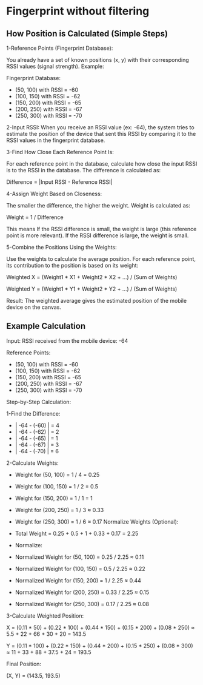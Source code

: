 # Fingerprint without filtering

## How Position is Calculated (Simple Steps)

1-Reference Points (Fingerprint Database):

You already have a set of known positions (x, y) with their corresponding RSSI values (signal strength).
Example:


Fingerprint Database:
- (50, 100) with RSSI = -60
- (100, 150) with RSSI = -62
- (150, 200) with RSSI = -65
- (200, 250) with RSSI = -67
- (250, 300) with RSSI = -70
  
2-Input RSSI:
When you receive an RSSI value (ex: -64), the system tries to estimate the position of the device that sent this RSSI by comparing it to the RSSI values in the fingerprint database.

3-Find How Close Each Reference Point Is:

For each reference point in the database, calculate how close the input RSSI is to the RSSI in the database.
The difference is calculated as:

Difference = |Input RSSI - Reference RSSI|

4-Assign Weight Based on Closeness:

The smaller the difference, the higher the weight.
Weight is calculated as:

Weight = 1 / Difference

This means
If the RSSI difference is small, the weight is large (this reference point is more relevant).
If the RSSI difference is large, the weight is small.

5-Combine the Positions Using the Weights:

Use the weights to calculate the average position.
For each reference point, its contribution to the position is based on its weight:

Weighted X = (Weight1 * X1 + Weight2 * X2 + ...) / (Sum of Weights)

Weighted Y = (Weight1 * Y1 + Weight2 * Y2 + ...) / (Sum of Weights)

Result:
The weighted average gives the estimated position of the mobile device on the canvas.

## Example Calculation
Input:
RSSI received from the mobile device: -64

Reference Points:

- (50, 100) with RSSI = -60
- (100, 150) with RSSI = -62
- (150, 200) with RSSI = -65
- (200, 250) with RSSI = -67
- (250, 300) with RSSI = -70

Step-by-Step Calculation:

1-Find the Difference:

- | -64 - (-60) | = 4
- | -64 - (-62) | = 2
- | -64 - (-65) | = 1
- | -64 - (-67) | = 3
- | -64 - (-70) | = 6

2-Calculate Weights:

- Weight for (50, 100) = 1 / 4 = 0.25
- Weight for (100, 150) = 1 / 2 = 0.5
- Weight for (150, 200) = 1 / 1 = 1
- Weight for (200, 250) = 1 / 3 ≈ 0.33
- Weight for (250, 300) = 1 / 6 ≈ 0.17
Normalize Weights (Optional):

- Total Weight = 0.25 + 0.5 + 1 + 0.33 + 0.17 = 2.25
- Normalize:
- Normalized Weight for (50, 100) = 0.25 / 2.25 ≈ 0.11
- Normalized Weight for (100, 150) = 0.5 / 2.25 ≈ 0.22
- Normalized Weight for (150, 200) = 1 / 2.25 ≈ 0.44
- Normalized Weight for (200, 250) = 0.33 / 2.25 ≈ 0.15
- Normalized Weight for (250, 300) = 0.17 / 2.25 ≈ 0.08

3-Calculate Weighted Position:

X = (0.11 * 50) + (0.22 * 100) + (0.44 * 150) + (0.15 * 200) + (0.08 * 250)
  ≈ 5.5 + 22 + 66 + 30 + 20 = 143.5

Y = (0.11 * 100) + (0.22 * 150) + (0.44 * 200) + (0.15 * 250) + (0.08 * 300)
  ≈ 11 + 33 + 88 + 37.5 + 24 = 193.5
  
Final Position:

(X, Y) = (143.5, 193.5)




